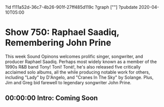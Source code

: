 ?id f111a52d-36c7-4b26-901f-27ff485d119c
?graph [""]
?pubdate 2020-04-10T05:00

# Show 750: Raphael Saadiq, Remembering John Prine

This week Sound Opinons welcomes prolific singer, songwriter, and producer Raphael Saadiq. Perhaps most widely known as a member of the 1990s R&B band Tony! Toni! Toné!, he's also released five critically acclaimed solo albums, all the while producing notable work for others, including "Lady" by D'Angelo, and "Cranes In The Sky" by Solange. Plus, Jim and Greg bid farewell to legendary songwriter John Prine.

## 00:00:00 Intro: Coming Soon